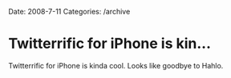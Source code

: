 Date: 2008-7-11
Categories: /archive

# Twitterrific for iPhone is kin...

Twitterrific for iPhone is kinda cool. Looks like goodbye to Hahlo.
